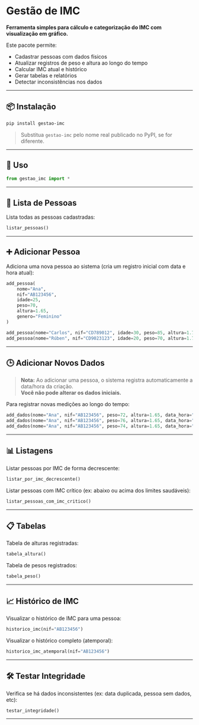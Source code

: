 # Gestão de IMC

**Ferramenta simples para cálculo e categorização do IMC com visualização em gráfico.**

Este pacote permite:
- Cadastrar pessoas com dados físicos
- Atualizar registros de peso e altura ao longo do tempo
- Calcular IMC atual e histórico
- Gerar tabelas e relatórios
- Detectar inconsistências nos dados

---

## 📦 Instalação

```bash
pip install gestao-imc
```

> Substitua `gestao-imc` pelo nome real publicado no PyPI, se for diferente.

---

## 📘 Uso

```python
from gestao_imc import *
```

---

## 👥 Lista de Pessoas

Lista todas as pessoas cadastradas:

```python
listar_pessoas()
```

---

## ➕ Adicionar Pessoa

Adiciona uma nova pessoa ao sistema (cria um registro inicial com data e hora atual):

```python
add_pessoa(
    nome="Ana",
    nif="AB123456",
    idade=25,
    peso=70,
    altura=1.65,
    genero="Feminino"
)

add_pessoa(nome="Carlos", nif="CD789012", idade=30, peso=85, altura=1.75, genero="Masculino")
add_pessoa(nome="Rúben", nif="CD9023123", idade=20, peso=70, altura=1.70, genero="Masculino")
```

---

## 🕒 Adicionar Novos Dados

> **Nota:** Ao adicionar uma pessoa, o sistema registra automaticamente a data/hora da criação.  
> **Você não pode alterar os dados iniciais.**

Para registrar novas medições ao longo do tempo:

```python
add_dados(nome="Ana", nif="AB123456", peso=72, altura=1.65, data_hora="2025-04-28 08:00:00")
add_dados(nome="Ana", nif="AB123456", peso=76, altura=1.65, data_hora="2025-04-30 11:00:00")
add_dados(nome="Ana", nif="AB123456", peso=74, altura=1.65, data_hora="2025-08-06 15:30:00")
```

---

## 📊 Listagens

Listar pessoas por IMC de forma decrescente:

```python
listar_por_imc_decrescente()
```

Listar pessoas com IMC crítico (ex: abaixo ou acima dos limites saudáveis):

```python
listar_pessoas_com_imc_critico()
```

---

## 📋 Tabelas

Tabela de alturas registradas:

```python
tabela_altura()
```

Tabela de pesos registrados:

```python
tabela_peso()
```

---

## 📈 Histórico de IMC

Visualizar o histórico de IMC para uma pessoa:

```python
historico_imc(nif="AB123456")
```

Visualizar o histórico completo (atemporal):

```python
historico_imc_atemporal(nif="AB123456")
```

---

## 🛠 Testar Integridade

Verifica se há dados inconsistentes (ex: data duplicada, pessoa sem dados, etc):

```python
testar_integridade()
```

---
